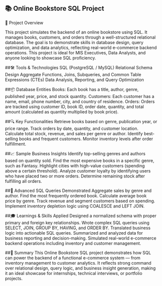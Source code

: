 ## 📚 Online Bookstore SQL Project
📝 Project Overview

This project simulates the backend of an online bookstore using SQL. It manages books, customers, and orders through a well-structured relational database. The goal is to demonstrate skills in database design, query optimization, and data analytics, reflecting real-world e-commerce backend operations.
This project is ideal for MIS Executives, Data Analysts, and anyone looking to showcase SQL proficiency.

##🛠️ Tools & Technologies
SQL (PostgreSQL / MySQL)
Relational Schema Design
Aggregate Functions, Joins, Subqueries, and Common Table Expressions (CTEs)
Data Analysis, Reporting, and Query Optimization

##📦 Database Entities
Books: Each book has a title, author, genre, published year, price, and stock quantity.
Customers: Each customer has a name, email, phone number, city, and country of residence.
Orders: Orders are tracked using customer ID, book ID, order date, quantity, and total amount (calculated as quantity multiplied by book price).

##🔍 Key Functionalities
Retrieve books based on genre, publication year, or price range.
Track orders by date, quantity, and customer location.
Calculate total stock, revenue, and sales per genre or author.
Identify best-selling books and frequent customers.
Monitor inventory levels after order fulfillment.

##📈 Sample Business Insights
Identify top-selling genres and authors based on quantity sold.
Find the most expensive books in a specific genre, such as Fantasy.
Highlight cities with high-value customers (spending above a certain threshold).
Analyze customer loyalty by identifying users who have placed two or more orders.
Determine remaining stock after fulfilling all orders.

##🧠 Advanced SQL Queries Demonstrated
Aggregate sales by genre and author.
Find the most frequently ordered book.
Calculate average book price by genre.
Track revenue and segment customers based on spending.
Implement inventory depletion logic using COALESCE and LEFT JOIN.

##🎓 Learnings & Skills Applied
Designed a normalized schema with proper primary and foreign key relationships.
Wrote complex SQL queries using SELECT, JOIN, GROUP BY, HAVING, and ORDER BY.
Translated business logic into actionable SQL queries.
Summarized and analyzed data for business reporting and decision-making.
Simulated real-world e-commerce backend operations including inventory and customer management.

##📌 Summary
This Online Bookstore SQL project demonstrates how SQL can power the backend of a functional e-commerce system — from inventory management to customer analytics. It reflects strong command over relational design, query logic, and business insight generation, making it an ideal showcase for internships, technical interviews, or portfolio projects.
